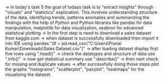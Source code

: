 -> In today's task 5 the goal of todays task is to "extract insights" through "visuals" and "statistics" exploration. This involves understanding structure of the data, identifying trends, patterns anomalies and summarizing the findings with the help of Python and Python libraries like pandas for data manipulation, matplotlib for data visualization, seabron for advanced statistical plotting
-> In the first step is need to download a sales dataset from kaggle.com
-> when dataset is successfully downloaded then import it into IDE using pandas "df = pd.read_csv("C:\\Users\\Pranai Kumar\\Downloads\\Sales Dataset.csv")"
-> after loading dataset display first five rows using ".head()"
-> check the datatypes and structure of data use ".info()"
-> now get statistical summary use ".describe()"
-> then next check for missing and duplicate values
-> after successfully doing those steps plot the graphs "histograms", "scatterplot", "pairplot", "heatmaps" for the visualising the dataset.